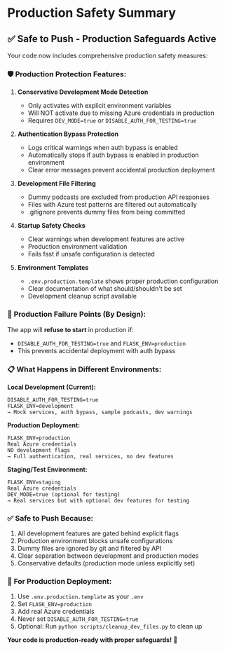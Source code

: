 # Production Safety Summary

## ✅ Safe to Push - Production Safeguards Active

Your code now includes comprehensive production safety measures:

### 🛡️ **Production Protection Features:**

1. **Conservative Development Mode Detection**
   - Only activates with explicit environment variables
   - Will NOT activate due to missing Azure credentials in production
   - Requires `DEV_MODE=true` or `DISABLE_AUTH_FOR_TESTING=true`

2. **Authentication Bypass Protection**
   - Logs critical warnings when auth bypass is enabled
   - Automatically stops if auth bypass is enabled in production environment
   - Clear error messages prevent accidental production deployment

3. **Development File Filtering**
   - Dummy podcasts are excluded from production API responses
   - Files with Azure test patterns are filtered out automatically
   - .gitignore prevents dummy files from being committed

4. **Startup Safety Checks**
   - Clear warnings when development features are active
   - Production environment validation
   - Fails fast if unsafe configuration is detected

5. **Environment Templates**
   - `.env.production.template` shows proper production configuration
   - Clear documentation of what should/shouldn't be set
   - Development cleanup script available

### 🚨 **Production Failure Points (By Design):**

The app will **refuse to start** in production if:
- `DISABLE_AUTH_FOR_TESTING=true` and `FLASK_ENV=production`
- This prevents accidental deployment with auth bypass

### 📋 **What Happens in Different Environments:**

**Local Development (Current):**
```
DISABLE_AUTH_FOR_TESTING=true
FLASK_ENV=development
→ Mock services, auth bypass, sample podcasts, dev warnings
```

**Production Deployment:**
```
FLASK_ENV=production
Real Azure credentials
NO development flags
→ Full authentication, real services, no dev features
```

**Staging/Test Environment:**
```
FLASK_ENV=staging
Real Azure credentials  
DEV_MODE=true (optional for testing)
→ Real services but with optional dev features for testing
```

### ✅ **Safe to Push Because:**

1. All development features are gated behind explicit flags
2. Production environment blocks unsafe configurations
3. Dummy files are ignored by git and filtered by API
4. Clear separation between development and production modes
5. Conservative defaults (production mode unless explicitly set)

### 🔧 **For Production Deployment:**

1. Use `.env.production.template` as your `.env`
2. Set `FLASK_ENV=production`
3. Add real Azure credentials
4. Never set `DISABLE_AUTH_FOR_TESTING=true`
5. Optional: Run `python scripts/cleanup_dev_files.py` to clean up

**Your code is production-ready with proper safeguards!** 🚀